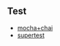 
<!-- @import "[TOC]" {cmd="toc" depthFrom=1 depthTo=6 orderedList=false} -->

<!-- code_chunk_output -->

## Test

* [mocha+chai](./mocha+chai.md)
* [supertest](./supertest.md)